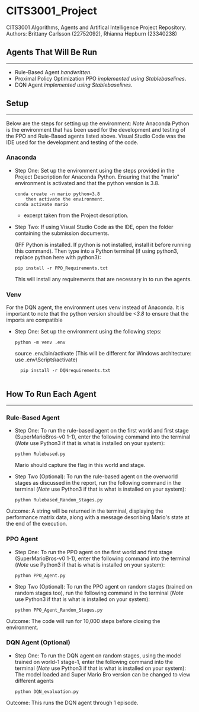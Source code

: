 # CITS3001_Project
CITS3001 Algorithms, Agents and Artifical Intelligence Project Repository. 
Authors: Brittany Carlsson (22752092), Rhianna Hepburn (23340238)  

## Agents That Will Be Run
---------------------------
- Rule-Based Agent *handwritten*.
- Proximal Policy Optimization PPO *implemented using Stablebaselines*.
- DQN Agent *implemented using Stablebaselines*.

## Setup
-------------------------
Below are the steps for setting up the environment:
*Note* Anaconda Python is the environment that has been used for the development and testing of the PPO and Rule-Based agents listed above. Visual Studio Code was the IDE used for the development and testing of the code. 
### Anaconda 
- Step One:
    Set up the environment using the steps provided in the Project Description for Anaconda Python. Ensuring that the "mario" environment is activated and that the python version is 3.8. 
    ```
    conda create -n mario python=3.8
        then activate the environment.
    conda activate mario
    ```
    - excerpt taken from the Project description. 

- Step Two: 
    If using Visual Studio Code as the IDE, open the folder containing the submission documents. 
    
    (IFF Python is installed. If python is not installed, install it before running this command).
    Then type into a Python terminal (if using python3, replace python here with python3):
    ```
    pip install -r PPO_Requirements.txt
    ```
    This will install any requirements that are necessary in to run the agents. 

### Venv
For the DQN agent, the environment uses venv instead of Anaconda. It is important to note that the python version should be *<3.8* to ensure that the imports are compatible 

- Step One:
    Set up the environment using the following steps:
     ```
    python -m venv .env
     ```
    source .env/bin/activate (This will be different for Windows architecture: use .env\Scripts\activate)
  ```
    pip install -r DQNrequirements.txt


## How To Run Each Agent
--------------------------
### Rule-Based Agent
- Step One:
    To run the rule-based agent on the first world and first stage (SuperMarioBros-v0 1-1), enter the following command into the terminal (*Note* use Python3 if that is what is installed on your system):
    
    ```
    python Rulebased.py
    ```
    Mario should capture the flag in this world and stage.

- Step Two (Optional):
    To run the rule-based agent on the overworld stages as discussed in the report, run the following command in the terminal (*Note* use Python3 if that is what is installed on your system):
    ```
    python Rulebased_Random_Stages.py
    ```

Outcome:
A string will be returned in the terminal, displaying the performance matrix data, along with a message describing Mario's state at the end of the execution. 

### PPO Agent
- Step One:
    To run the PPO agent on the first world and first stage (SuperMarioBros-v0 1-1), enter the following command into the terminal (*Note* use Python3 if that is what is installed on your system):
    
    ```
    python PPO_Agent.py
    ```
- Step Two (Optional):
    To run the PPO agent on random stages (trained on random stages too), run the following command in the terminal (*Note* use Python3 if that is what is installed on your system):
    ```
    python PPO_Agent_Random_Stages.py
    ```
Outcome:
The code will run for 10,000 steps before closing the environment. 

### DQN Agent (Optional)
- Step One:
    To run the DQN agent on random stages, using the model trained on world-1 stage-1,  enter the following command into the terminal (*Note* use Python3 if that is what is installed on your system):
    The model loaded and Super Mario Bro version can be changed to view different agents 
    ```
    python DQN_evaluation.py
    ```

Outcome:
This runs the DQN agent through 1 episode. 










